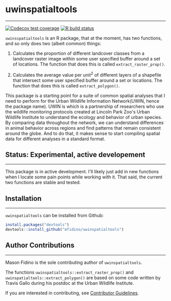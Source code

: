 
# uwinspatialtools

---


<!-- badges: start -->
[![Codecov test coverage](https://codecov.io/gh/mfidino/uwinspatialtools/branch/main/graph/badge.svg)](https://codecov.io/gh/mfidino/uwinspatialtools?branch=main)
[![R build status](https://github.com/mfidino/uwinspatialtools/workflows/R-CMD-check/badge.svg)](https://github.com/mfidino/uwinspatialtools/actions)
<!-- badges: end -->
`uwinsspatialtools` is an R package, that at the moment, has two functions, and so only does two (albeit common) things:

1. Calculates the proportion of different landcover classes from a landcover
raster image within some user specified buffer around a set of locations. The 
function that does this is called `extract_raster_prop()`.

2. Calculates the average value per unit<sup>2</sup> of different
layers of a shapefile that intersect some user specified buffer around a set
or locations. The function that does this is called `extract_polygon()`.

This package is a starting point for a suite of common spatial analyses that
I need to perform for the Urban Wildlife Information Network(UWIN, hence the package name). UWIN is  which is a partnership of researchers who use the wildlife monitoring protocols created at Lincoln Park Zoo's Urban Wildlife Institute to understand the ecology and behavior of urban species. By comparing data throughout the network, we can understand differences in animal behavior across regions and find patterns that remain consistent around the globe. And to do that, it makes
sense to start compiling spatial data for different analyses in a standard format.

## Status: Experimental, active developement

---

This package is in active development. I'll likely just add in new functions
when I locate some pain points while working with it. That said, the current
two functions are stable and tested.

## Installation

---

`uwinspatialtools` can be installed from Github:

```R
install.packages("devtools")
devtools::install_github("mfidino/uwinspatialtools")

```

## Author Contributions

---

Mason Fidino is the sole contributing author of `uwinspatialtools`. 

The functions `uwinspatialtools::extract_raster_prop()` and `uwinspatialtools::extract_polygon()` are based on some code written by Travis Gallo during his postdoc at the Urban Wildlife Institute.

If you are interested in contributing, see [Contributor Guidelines](CONTRIBUTING.md).

